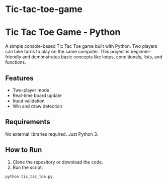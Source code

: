 # Tic-tac-toe-game
# Tic Tac Toe Game - Python

A simple console-based Tic Tac Toe game built with Python. Two players can take turns to play on the same computer. This project is beginner-friendly and demonstrates basic concepts like loops, conditionals, lists, and functions.

## Features

- Two-player mode
- Real-time board update
- Input validation
- Win and draw detection

## Requirements

No external libraries required. Just Python 3.

## How to Run

1. Clone the repository or download the code.
2. Run the script:
```bash
python tic_tac_toe.py
